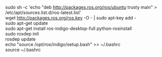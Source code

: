 sudo sh -c 'echo "deb http://packages.ros.org/ros/ubuntu trusty main" > /etc/apt/sources.list.d/ros-latest.list'
<br>
wget http://packages.ros.org/ros.key -O - | sudo apt-key add -
<br>
sudo apt-get update
<br>
sudo apt-get install ros-indigo-desktop-full python-rosinstall
<br>
sudo rosdep init
<br>
rosdep update
<br>
echo "source /opt/ros/indigo/setup.bash" >> ~/.bashrc
<br>
source ~/.bashrc
<br>
